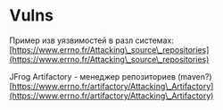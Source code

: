 # Vulns

Пример изв уязвимостей в разл системах: [https://www.errno.fr/Attacking\_source\_repositories](https://www.errno.fr/Attacking\_source\_repositories)

JFrog Artifactory - менеджер репозиториев (maven?) [https://www.errno.fr/artifactory/Attacking\_Artifactory](https://www.errno.fr/artifactory/Attacking\_Artifactory)

